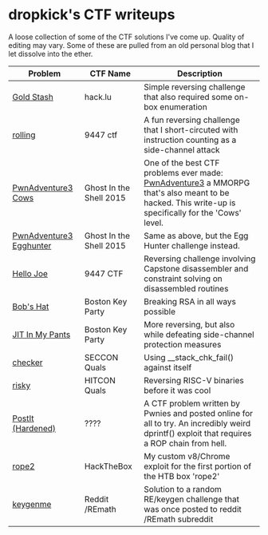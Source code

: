 # dropkick's CTF writeups

A loose collection of some of the CTF solutions I've come up.  Quality of editing may vary.  Some of these are pulled from an old personal blog that I let dissolve into the ether.

| Problem       | CTF Name    | Description |
|--------------|-----------|------------|
| [Gold Stash](https://github.com/dropk1ck/ctf-writeups/blob/master/2014-12-1-gold-stash.md) | hack.lu      | Simple reversing challenge that also required some on-box enumeration |
| [rolling](https://github.com/dropk1ck/ctf-writeups/blob/master/2014-12-2-rolling.md) | 9447 ctf  | A fun reversing challenge that I short-circuted with instruction counting as a side-channel attack |
| [PwnAdventure3 Cows](https://github.com/dropk1ck/ctf-writeups/blob/master/2015-01-30-pwnadventure-cows.md) | Ghost In the Shell 2015  | One of the best CTF problems ever made: [PwnAdventure3](https://www.pwnadventure.com/) a MMORPG that's also meant to be hacked. This write-up is specifically for the 'Cows' level.|
| [PwnAdventure3 Egghunter](https://github.com/dropk1ck/ctf-writeups/blob/master/2015-01-31-pwnadventure-egghunter.md) | Ghost In the Shell 2015  | Same as above, but the Egg Hunter challenge instead.|
| [Hello Joe](https://github.com/dropk1ck/ctf-writeups/blob/master/2015-12-1-hellojoe.md) | 9447 CTF  | Reversing challenge involving Capstone disassembler and constraint solving on disassembled routines |
| [Bob's Hat](https://github.com/dropk1ck/ctf-writeups/blob/master/2016-03-17-bobs-hat.md) | Boston Key Party  | Breaking RSA in all ways possible |
| [JIT In My Pants](https://github.com/dropk1ck/ctf-writeups/blob/master/2016-03-20-jit-in-my-pants.md) | Boston Key Party  | More reversing, but also while defeating side-channel protection measures |
| [checker](https://github.com/dropk1ck/ctf-writeups/blob/master/2016-12-15-checker.md) | SECCON Quals| Using __stack_chk_fail() against itself |
| [risky](https://github.com/dropk1ck/ctf-writeups/blob/master/hitcon-quals-2015-risky.md) | HITCON Quals| Reversing RISC-V binaries before it was cool |
| [PostIt (Hardened)](https://github.com/dropk1ck/ctf-writeups/blob/master/pwnies-postit_hardened.md) | ???? | A CTF problem written by Pwnies and posted online for all to try. An incredibly weird dprintf() exploit that requires a ROP chain from hell. |
| [rope2](https://gist.github.com/dropk1ck/7fa17e1996ebf43bd773634ce6f0b652) | HackTheBox | My custom v8/Chrome exploit for the first portion of the HTB box 'rope2' |
| [keygenme](https://github.com/dropk1ck/ctf-writeups/blob/master/reddit-reversing-keygenmev7.md) | Reddit /REmath | Solution to a random RE/keygen challenge that was once posted to reddit /REmath subreddit |
